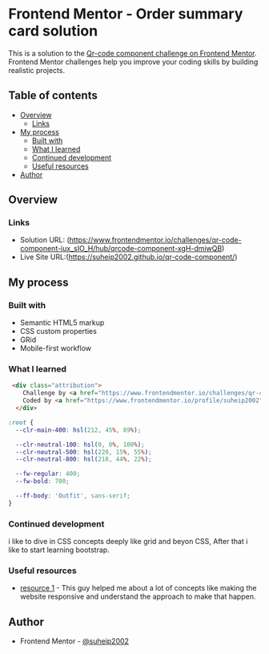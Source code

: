 # Frontend Mentor - Order summary card solution

This is a solution to the [Qr-code component challenge on Frontend Mentor](https://www.frontendmentor.io/challenges/qr-code-component-iux_sIO_H). Frontend Mentor challenges help you improve your coding skills by building realistic projects. 

## Table of contents

- [Overview](#overview)
  - [Links](#links)
- [My process](#my-process)
  - [Built with](#built-with)
  - [What I learned](#what-i-learned)
  - [Continued development](#continued-development)
  - [Useful resources](#useful-resources)
- [Author](#author)

## Overview

### Links

- Solution URL: (https://www.frontendmentor.io/challenges/qr-code-component-iux_sIO_H/hub/qrcode-component-xgH-dmiwQB)
- Live Site URL:(https://suheip2002.github.io/qr-code-component/)

## My process

### Built with

- Semantic HTML5 markup
- CSS custom properties
- GRid
- Mobile-first workflow

### What I learned

```html
 <div class="attribution">
    Challenge by <a href="https://www.frontendmentor.io/challenges/qr-code-component-iux_sIO_H" target="_blank">Frontend Mentor </a>| 
    Coded by <a href="https://www.frontendmentor.io/profile/suheip2002" target="_blank">Suhaib</a>.
  </div>
```
```css
:root {
  --clr-main-400: hsl(212, 45%, 89%);

  --clr-neutral-100: hsl(0, 0%, 100%);
  --clr-neutral-500: hsl(220, 15%, 55%);
  --clr-neutral-800: hsl(218, 44%, 22%);

  --fw-regular: 400;
  --fw-bold: 700;

  --ff-body: 'Outfit', sans-serif;
}
```

### Continued development

i like to dive in  CSS concepts deeply like grid and beyon CSS, After that i like to start learning bootstrap.

### Useful resources

- [resource 1](https://www.youtube.com/kepowob) - This guy helped me about a lot of concepts like making the website responsive and understand the approach to make that happen.

## Author

- Frontend Mentor - [@suheip2002](https://www.frontendmentor.io/profile/suheip2002)